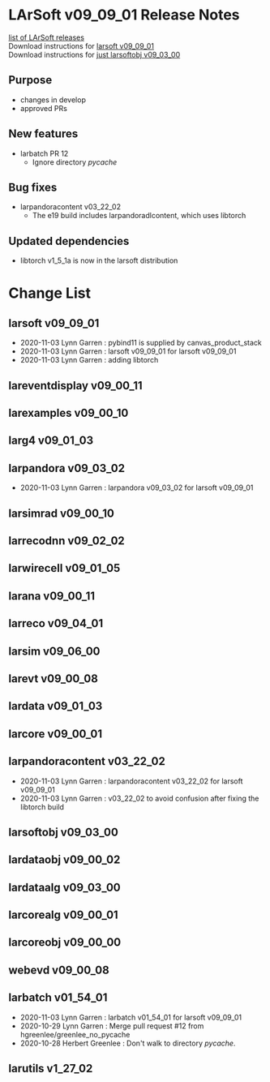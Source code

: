 # LArSoft v09_09_01 Release Notes



[list of LArSoft releases](LArSoft_release_list)  
Download instructions for [larsoft v09_09_01](https://scisoft.fnal.gov/scisoft/bundles/larsoft/v09_09_01/larsoft-v09_09_01.html)  
Download instructions for [just larsoftobj v09_03_00](https://scisoft.fnal.gov/scisoft/bundles/larsoftobj/v09_03_00/larsoftobj-v09_03_00.html)

## Purpose

-   changes in develop
-   approved PRs

## New features

-   larbatch PR 12
    -   Ignore directory *pycache*

## Bug fixes

-   larpandoracontent v03_22_02
    -   The e19 build includes larpandoradlcontent, which uses libtorch

## Updated dependencies

-   libtorch v1_5_1a is now in the larsoft distribution

# Change List

## larsoft v09_09_01

-   2020-11-03 Lynn Garren : pybind11 is supplied by canvas_product_stack
-   2020-11-03 Lynn Garren : larsoft v09_09_01 for larsoft v09_09_01
-   2020-11-03 Lynn Garren : adding libtorch

## lareventdisplay v09_00_11

## larexamples v09_00_10

## larg4 v09_01_03

## larpandora v09_03_02

-   2020-11-03 Lynn Garren : larpandora v09_03_02 for larsoft v09_09_01

## larsimrad v09_00_10

## larrecodnn v09_02_02

## larwirecell v09_01_05

## larana v09_00_11

## larreco v09_04_01

## larsim v09_06_00

## larevt v09_00_08

## lardata v09_01_03

## larcore v09_00_01

## larpandoracontent v03_22_02

-   2020-11-03 Lynn Garren : larpandoracontent v03_22_02 for larsoft v09_09_01
-   2020-11-03 Lynn Garren : v03_22_02 to avoid confusion after fixing the libtorch build

## larsoftobj v09_03_00

## lardataobj v09_00_02

## lardataalg v09_03_00

## larcorealg v09_00_01

## larcoreobj v09_00_00

## webevd v09_00_08

## larbatch v01_54_01

-   2020-11-03 Lynn Garren : larbatch v01_54_01 for larsoft v09_09_01
-   2020-10-29 Lynn Garren : Merge pull request \#12 from hgreenlee/greenlee_no_pycache
-   2020-10-28 Herbert Greenlee : Don't walk to directory *pycache*.

## larutils v1_27_02
